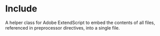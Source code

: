 # Include
A helper class for Adobe ExtendScript to embed the contents of all files, referenced in preprocessor directives, into a single file.
